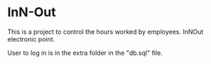 # InN-Out
This is a project to control the hours worked by employees. InNOut electronic point.

User to log in is in the extra folder in the "db.sql" file.
